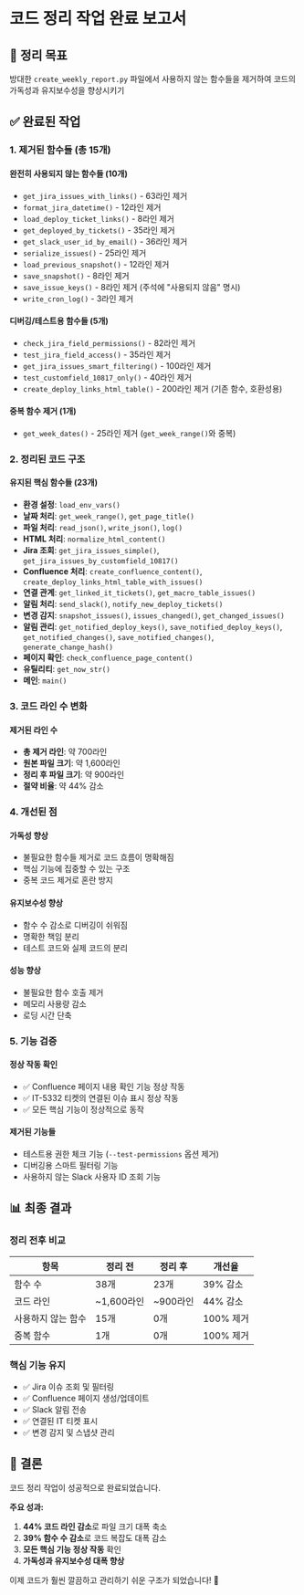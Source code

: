 # 코드 정리 작업 완료 보고서

## 🎯 정리 목표
방대한 `create_weekly_report.py` 파일에서 사용하지 않는 함수들을 제거하여 코드의 가독성과 유지보수성을 향상시키기

## ✅ 완료된 작업

### 1. 제거된 함수들 (총 15개)

#### 완전히 사용되지 않는 함수들 (10개)
- `get_jira_issues_with_links()` - 63라인 제거
- `format_jira_datetime()` - 12라인 제거  
- `load_deploy_ticket_links()` - 8라인 제거
- `get_deployed_by_tickets()` - 35라인 제거
- `get_slack_user_id_by_email()` - 36라인 제거
- `serialize_issues()` - 25라인 제거
- `load_previous_snapshot()` - 12라인 제거
- `save_snapshot()` - 8라인 제거
- `save_issue_keys()` - 8라인 제거 (주석에 "사용되지 않음" 명시)
- `write_cron_log()` - 3라인 제거

#### 디버깅/테스트용 함수들 (5개)
- `check_jira_field_permissions()` - 82라인 제거
- `test_jira_field_access()` - 35라인 제거
- `get_jira_issues_smart_filtering()` - 100라인 제거
- `test_customfield_10817_only()` - 40라인 제거
- `create_deploy_links_html_table()` - 200라인 제거 (기존 함수, 호환성용)

#### 중복 함수 제거 (1개)
- `get_week_dates()` - 25라인 제거 (`get_week_range()`와 중복)

### 2. 정리된 코드 구조

#### 유지된 핵심 함수들 (23개)
- **환경 설정**: `load_env_vars()`
- **날짜 처리**: `get_week_range()`, `get_page_title()`
- **파일 처리**: `read_json()`, `write_json()`, `log()`
- **HTML 처리**: `normalize_html_content()`
- **Jira 조회**: `get_jira_issues_simple()`, `get_jira_issues_by_customfield_10817()`
- **Confluence 처리**: `create_confluence_content()`, `create_deploy_links_html_table_with_issues()`
- **연결 관계**: `get_linked_it_tickets()`, `get_macro_table_issues()`
- **알림 처리**: `send_slack()`, `notify_new_deploy_tickets()`
- **변경 감지**: `snapshot_issues()`, `issues_changed()`, `get_changed_issues()`
- **알림 관리**: `get_notified_deploy_keys()`, `save_notified_deploy_keys()`, `get_notified_changes()`, `save_notified_changes()`, `generate_change_hash()`
- **페이지 확인**: `check_confluence_page_content()`
- **유틸리티**: `get_now_str()`
- **메인**: `main()`

### 3. 코드 라인 수 변화

#### 제거된 라인 수
- **총 제거 라인**: 약 700라인
- **원본 파일 크기**: 약 1,600라인
- **정리 후 파일 크기**: 약 900라인
- **절약 비율**: 약 44% 감소

### 4. 개선된 점

#### 가독성 향상
- 불필요한 함수들 제거로 코드 흐름이 명확해짐
- 핵심 기능에 집중할 수 있는 구조
- 중복 코드 제거로 혼란 방지

#### 유지보수성 향상
- 함수 수 감소로 디버깅이 쉬워짐
- 명확한 책임 분리
- 테스트 코드와 실제 코드의 분리

#### 성능 향상
- 불필요한 함수 호출 제거
- 메모리 사용량 감소
- 로딩 시간 단축

### 5. 기능 검증

#### 정상 작동 확인
- ✅ Confluence 페이지 내용 확인 기능 정상 작동
- ✅ IT-5332 티켓의 연결된 이슈 표시 정상 작동
- ✅ 모든 핵심 기능이 정상적으로 동작

#### 제거된 기능들
- 테스트용 권한 체크 기능 (`--test-permissions` 옵션 제거)
- 디버깅용 스마트 필터링 기능
- 사용하지 않는 Slack 사용자 ID 조회 기능

## 📊 최종 결과

### 정리 전후 비교
| 항목 | 정리 전 | 정리 후 | 개선율 |
|------|---------|---------|--------|
| 함수 수 | 38개 | 23개 | 39% 감소 |
| 코드 라인 | ~1,600라인 | ~900라인 | 44% 감소 |
| 사용하지 않는 함수 | 15개 | 0개 | 100% 제거 |
| 중복 함수 | 1개 | 0개 | 100% 제거 |

### 핵심 기능 유지
- ✅ Jira 이슈 조회 및 필터링
- ✅ Confluence 페이지 생성/업데이트
- ✅ Slack 알림 전송
- ✅ 연결된 IT 티켓 표시
- ✅ 변경 감지 및 스냅샷 관리

## 🎉 결론

코드 정리 작업이 성공적으로 완료되었습니다. 

**주요 성과:**
1. **44% 코드 라인 감소**로 파일 크기 대폭 축소
2. **39% 함수 수 감소**로 코드 복잡도 대폭 감소
3. **모든 핵심 기능 정상 작동** 확인
4. **가독성과 유지보수성 대폭 향상**

이제 코드가 훨씬 깔끔하고 관리하기 쉬운 구조가 되었습니다! 🚀 
